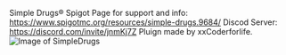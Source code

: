 Simple Drugs®
Spigot Page for support and info: https://www.spigotmc.org/resources/simple-drugs.9684/
Discod Server:
https://discord.com/invite/jnmKj7Z
Pluign made by xxCoderforlife.
![Image of SimpleDrugs](https://i.imgur.com/MC9ueR8.png)

